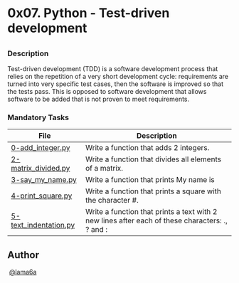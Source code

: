 # 0x07. Python - Test-driven development

## 

### Description

Test-driven development (TDD) is a software development process that relies on the repetition of a very short development cycle: requirements are turned into very specific test cases, then the software is improved so that the tests pass. This is opposed to software development that allows software to be added that is not proven to meet requirements.

### Mandatory Tasks

| File | Description |
| ------ | ------ |
| [0-add_integer.py](0-add_integer.py) | Write a function that adds 2 integers. |
| [2-matrix_divided.py](2-matrix_divided.py) | Write a function that divides all elements of a matrix. |
| [3-say_my_name.py](3-say_my_name.py) | Write a function that prints My name is <first name> <last name> |
| [4-print_square.py](4-print_square.py) | Write a function that prints a square with the character #.  |
| [5-text_indentation.py](5-text_indentation.py) | Write a function that prints a text with 2 new lines after each of these characters: ., ? and :


## Author
​
[@lama6a](@lama6a)
